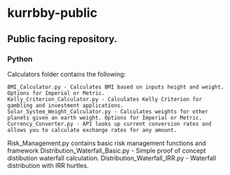 # kurrbby-public
## Public facing repository.

### Python
  Calculators folder contains the following:

    BMI_Calculator.py - Calculates BMI based on inputs height and weight. Options for Imperial or Metric.
    Kelly_Criterion_Calculator.py - Calculates Kelly Criterion for gambling and investment applications.
    Solar_System_Weight_Calculator.py - Calculates weights for other planets given an earth weight. Options for Imperial or Metric.
    Currency_Converter.py - API looks up current conversion rates and allows you to calculate exchange rates for any amount.

Risk_Management.py contains basic risk management functions and framework
Distribution_Waterfall_Basic.py - Simple proof of concept distibution waterfall calculation.
Distribution_Waterfall_IRR.py - Waterfall distribution with IRR hurtles.
